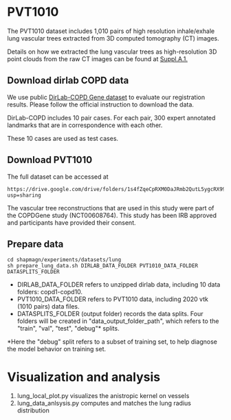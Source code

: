 # PVT1010
The PVT1010 dataset includes 1,010 pairs of high resolution inhale/exhale lung vascular trees extracted from 3D computed tomography (CT) images.

Details on how we extracted the lung vascular trees as high-resolution 3D point clouds from the raw CT images can be found at [Suppl.A.1.](https://arxiv.org/pdf/2111.00648.pdf#subsection.A.1)

## Download dirlab COPD data
We use public [DirLab-COPD Gene dataset](https://med.emory.edu/departments/radiation-oncology/research-laboratories/deformable-image-registration/downloads-and-reference-data/copdgene.html) to evaluate our registration results. Please follow the official instruction to download the data.

DirLab-COPD includes 10 pair cases. For each pair, 300 expert annotated landmarks that are in correspondence with each other. 

These 10 cases are used as test cases.

## Download PVT1010
The full dataset can be accessed at
```
https://drive.google.com/drive/folders/1s4fZqeCpRXM0DaJRmb2QutL5ygcRX992?usp=sharing
```
The vascular tree reconstructions that are used in this study were part of the COPDGene study (NCT00608764). This study has been IRB approved and participants have provided their consent.

 
## Prepare data 

```
cd shapmagn/experiments/datasets/lung
sh prepare_lung_data.sh DIRLAB_DATA_FOLDER PVT1010_DATA_FOLDER DATASPLITS_FOLDER
```
* DIRLAB_DATA_FOLDER refers to unzipped dirlab data, including 10 data folders: copd1-copd10.
* PVT1010_DATA_FOLDER refers to PVT1010 data, including 2020 vtk (1010 pairs) data files.
* DATASPLITS_FOLDER (output folder) records the data splits. Four folders will be created in "data_output_folder_path", which refers to the "train", "val", "test", "debug"* splits.

*Here the "debug" split refers to a subset of training set, to help diagnose the model behavior on training set.


# Visualization and analysis
1. lung_local_plot.py visualizes the anistropic kernel on vessels
2. lung_data_anlsysis.py computes and matches the lung radius distribution